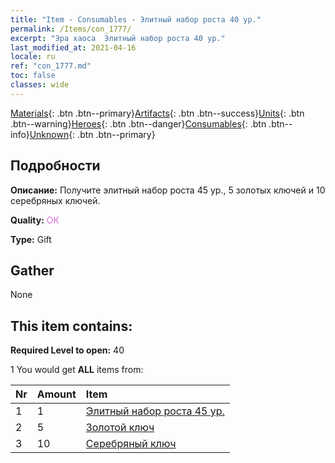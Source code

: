 ```yaml
---
title: "Item - Consumables - Элитный набор роста 40 ур."
permalink: /Items/con_1777/
excerpt: "Эра хаоса  Элитный набор роста 40 ур."
last_modified_at: 2021-04-16
locale: ru
ref: "con_1777.md"
toc: false
classes: wide
---
```

 [Materials](/ru/Items/){: .btn .btn--primary}[Artifacts](/ru/Items/Artifacts/){: .btn .btn--success}[Units](/ru/Items/Units/){: .btn .btn--warning}[Heroes](/ru/Items/Heroes/){: .btn .btn--danger}[Consumables](/ru/Items/Consumables/){: .btn .btn--info}[Unknown](/ru/Items/Unknown/){: .btn .btn--primary}

## Подробности
 **Описание:** Получите элитный набор роста 45 ур., 5 золотых ключей и 10 серебряных ключей.

 **Quality:** <span style="color: #DA70D6">OK</span>

 **Type:** Gift

## Gather

  None

## This item contains:

 **Required Level to open:** 40

 1 You would get **ALL** items  from:

  | Nr | Amount |     Item    |
  |:---|:-------|:------------|
  | 1 | 1 | [Элитный набор роста 45 ур.](/ru/Items/con_1778/) |  | 
  | 2 | 5 | [Золотой ключ](/ru/Items/con_783/) |  | 
  | 3 | 10 | [Серебряный ключ](/ru/Items/con_693/) |  | 
